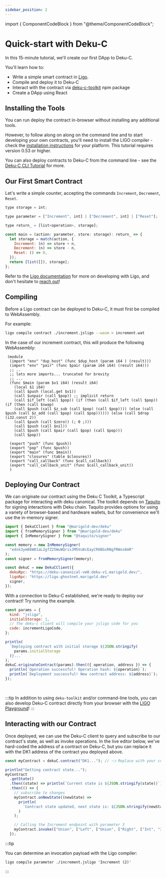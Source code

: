 ```yaml
---
sidebar_position: 2
---
```


import { ComponentCodeBlock } from "@theme/ComponentCodeBlock";

# Quick-start with Deku-C

In this 15-minute tutorial, we'll create our first DApp to Deku-C.

You'll learn how to:

- Write a simple smart contract in [Ligo](https://ligolang.org/).
- Compile and deploy it to Deku-C
- Interact with the contract via [deku-c-toolkit](https://www.npmjs.com/package/@marigold-dev/deku-c-toolkit) npm package
- Create a DApp using React

## Installing the Tools

You can run deploy the contract in-browser without installing any additional
tools.

However, to follow along on along on the command line and to start developing
your own contracts, you'll need to install the LIGO compiler - check the
[installation instructions](https://ligolang.org/docs/intro/installation) for your
platform. This tutorial requires version 0.53 or higher.

You can also deploy contracts to Deku-C from the command line - see the
[Deku-C CLI Tutorial](./deku_c_cli.md) for more.

## Our First Smart Contract

Let's write a simple counter, accepting the commands `Increment`, `Decrement`,
`Reset`.

```js
type storage = int;

type parameter = ["Increment", int] | ["Decrement", int] | ["Reset"];

type return_ = [list<operation>, storage];

const main = (action: parameter, store: storage): return_ => {
  let storage = match(action, {
    Increment: (n) => store + n,
    Decrement: (n) => store - n,
    Reset: () => 0,
  });
  return [list([]), storage];
};
```

Refer to the [Ligo documentation](https://ligolang.org/docs/intro/introduction)
for more on developing with Ligo, and don't hesitate to
[reach out](https://ligolang.org/contact)!

## Compiling

Before a Ligo contract can be deployed to Deku-C, it must first be compiled to WebAssembly.

For example:

```bash
ligo compile contract ./increment.jsligo --wasm > increment.wat
```

In the case of our increment contract, this will produce the following
WebAssembly:

```wasm
 (module
  (import "env" "dup_host" (func $dup_host (param i64 ) (result)))
  (import "env" "pair" (func $pair (param i64 i64) (result i64)))
  ;; ..
  ;; lots more imports... truncated for brevity
  ;; ...
  (func $main (param $v1 i64) (result i64)
    (local $1 i64)
    (call $push (local.get $v1))
    (call $unpair (call $pop)) ;; implicit return
    (call $if_left (call $pop)) (if (then (call $if_left (call $pop)) (if (then (call $swap)
    (call $push (call $z_sub (call $pop) (call $pop)))) (else (call $push (call $z_add (call $pop) (call $pop)))))) (else (call $drop (i32.const 2))
    (call $push (call $zero)) (; 0 ;)))
    (call $push (call $nil))
    (call $push (call $pair (call $pop) (call $pop)))
    (call $pop))

  (export "push" (func $push))
  (export "pop" (func $push))
  (export "main" (func $main))
  (export "closures" (table $closures))
  (export "call_callback" (func $call_callback))
  (export "call_callback_unit" (func $call_callback_unit))
  )
```

## Deploying Our Contract

We can originate our contract using the Deku C Toolkit, a Typescript package for
interacting with deku canonical. The toolkit depends on [Taquito](https://tezostaquito.io/) for
signing interactions with Deku chain. Taquito provides options for using a variety
of browser-based and hardware wallets, but for convenience we'll use the in-memory signer.

```js
import { DekuCClient } from "@marigold-dev/deku"
import { fromMemorySigner } from "@marigold-dev/deku"
import { InMemorySigner } from "@taquito/signer"

const memory = new InMemorySigner(
  "edsk3ym86W81aL2gfZ25WuWQrisJM5Vu8cEayCR6BGsRNgfRWos8mR"
);
const signer = fromMemorySigner(memory);

const dekuC = new DekuCClient({
  dekuRpc: "https://deku-canonical-vm0.deku-v1.marigold.dev/",
  ligoRpc: "https://ligo.ghostnet.marigold.dev"
  signer,
});
```

With a connection to Deku-C established, we're ready to deploy our contract!
Try running the example.

```js live noInline
const params = {
  kind: "jsligo",
  initialStorage: 1,
  // The deku-c client will compile your jsligo code for you
  code: incrementLigoCode,
};

println(
  `Deploying contract with initial storage ${JSON.stringify(
    params.initialStorage
  )}...`
);
dekuC.originateContract(params).then(({ operation, address }) => {
  println(`Operation successful! Operation hash: ${operation}`);
  println(`Deployment successful! New contract address: ${address}`);
});
```

<br/>

:::tip
In addition to using `deku-toolkit` and/or command-line tools, you can also develop Deku-C contract
directly from your browser with the [LIGO Playground](https://ide.ligolang.org/)!
:::

## Interacting with our Contract

Once deployed, we can use the Deku-C client to query and subscribe to our contract's state,
as well as invoke operations. In the live editor below, we've hard-coded the address of a contract
on Deku-C, but you can replace it with the DK1 address of the contract you deployed above.

<!-- TODO: what happens when there are errors -->

```js live noInline
const myContract = dekuC.contract("DK1..."); // 👈 Replace with your contract address

println("Getting contract state...");
myContract
  .getState()
  .then((state) => println(`Current state is ${JSON.stringify(state)}`))
  .then(() => {
    // subscribe to changes
    myContract.onNewState((newState) =>
      println(
        `Contract state updated, next state is: ${JSON.stringify(newState)}`
      )
    );

    // Calling the Increment endpoint with parameter 3
    myContract.invoke(["Union", ["Left", ["Union", ["Right", ["Int", "3"]]]]]);
  });
```

:::tip

You can determine an invocation payload with the Ligo compiler:

```
ligo compile parameter ./increment.jsligo 'Increment (2)'
```

:::
